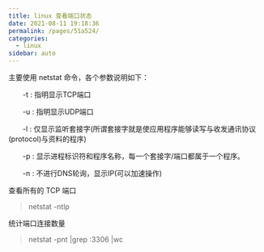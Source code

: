 ```yaml
---
title: linux 查看端口状态
date: 2021-08-11 19:18:36
permalink: /pages/51a524/
categories:
  - linux
sidebar: auto
---
```


主要使用 netstat 命令，各个参数说明如下：

　　-t : 指明显示TCP端口

　　-u : 指明显示UDP端口

　　-l : 仅显示监听套接字(所谓套接字就是使应用程序能够读写与收发通讯协议(protocol)与资料的程序)

　　-p : 显示进程标识符和程序名称，每一个套接字/端口都属于一个程序。

　　-n : 不进行DNS轮询，显示IP(可以加速操作)

查看所有的 TCP 端口

> netstat -ntlp   

统计端口连接数量

> netstat -pnt |grep :3306 |wc
